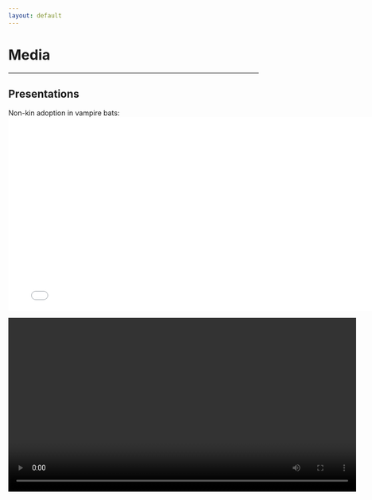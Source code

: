 ```yaml
---
layout: default
---
```

# Media
---

## Presentations
Non-kin adoption in vampire bats: <br/>
<embed src="assets/Razik_non-kin adoption.mp4" width="780px" height="390px"> <br/>


<video controls width="700">

    <source src="assets/Razik_non-kin adoption.mp4"
            type="video/mp4">

    Sorry, your browser doesn't support embedded videos.
</video> <br/>


Forced proximity creates new, enduring cooperative relationships in vampire bats: <br/>
<embed src="assets/Razik_forced proximity.mp4" width="780px" height="390px"> <br/>


## Illustrations
All artwork displayed here is made available under a Creative Commons license ([CC BY-NC-SA 4.0](https://creativecommons.org/licenses/by-nc-sa/4.0/)).
